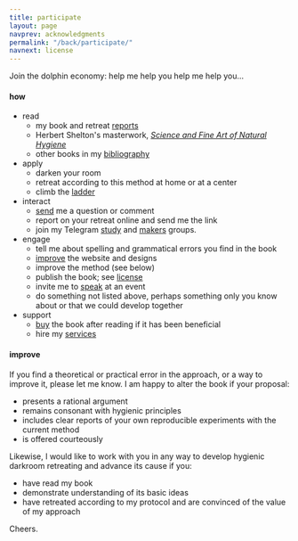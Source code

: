 ```yaml
---
title: participate
layout: page
navprev: acknowledgments
permalink: "/back/participate/"
navnext: license
---
```


Join the dolphin economy: help me help you help me help you...

#### how

- read
	- my book and retreat [reports](/reports)
	- Herbert Shelton's masterwork, [*Science and Fine Art of Natural Hygiene*](/nhs.pdf)
	- other books in my [bibliography](/back/bibliography-influences)
- apply
	- darken your room
	- retreat according to this method at home or at a center
	- climb the [ladder](/format#ladder)
- interact
	- [send](/about#contact) me a question or comment
	- report on your retreat online and send me the link
	- join my Telegram [study](https://t.me/darkroombookstudy) and [makers](https://t.me/darkroommakers) groups.
- engage
	- tell me about spelling and grammatical errors you find in the book
	- [improve](https://github.com/yodrew/yodrew.github.io/issues) the website and designs
	- improve the method (see below)
	- publish the book; see [license](/back/license)
	- invite me to [speak](/back/services#speak) at an event
	- do something not listed above, perhaps something only you know about or that we could develop together
- support
	- [buy](/back/services#write) the book after reading if it has been beneficial
	- hire my [services](/back/services)

#### improve

If you find a theoretical or practical error in the approach, or a way to improve it, please let me know. I am happy to alter the book if your proposal:

- presents a rational argument
- remains consonant with hygienic principles
- includes clear reports of your own reproducible experiments with the current method
- is offered courteously

Likewise, I would like to work with you in any way to develop hygienic darkroom retreating and advance its cause if you:

- have read my book 
- demonstrate understanding of its basic ideas
- have retreated according to my protocol and are convinced of the value of my approach

Cheers.
